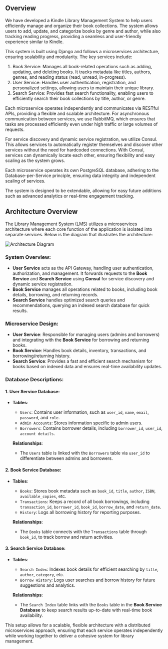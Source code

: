 ## Overview
We have developed a Kindle Library Management System to help users efficiently manage and organize their book collections. The system allows users to add, update, and categorize books by genre and author, while also tracking reading progress, providing a seamless and user-friendly experience similar to Kindle.

This system is built using Django and follows a microservices architecture, ensuring scalability and modularity. The key services include:
1. Book Service: Manages all book-related operations such as adding, updating, and deleting books. It tracks metadata like titles, authors, genres, and reading status (read, unread, in-progress).
2. User Service: Handles user authentication, registration, and personalized settings, allowing users to maintain their unique library.
3. Search Service: Provides fast search functionality, enabling users to efficiently search their book collections by title, author, or genre.

Each microservice operates independently and communicates via RESTful APIs, providing a flexible and scalable architecture. For asynchronous communication between services, we use RabbitMQ, which ensures that tasks are processed efficiently even under high traffic or large volumes of requests.

For service discovery and dynamic service registration, we utilize Consul. This allows services to automatically register themselves and discover other services without the need for hardcoded connections. With Consul, services can dynamically locate each other, ensuring flexibility and easy scaling as the system grows.

Each microservice operates its own PostgreSQL database, adhering to the Database-per-Service principle, ensuring data integrity and independent scaling of services.

The system is designed to be extendable, allowing for easy future additions such as advanced analytics or real-time engagement tracking.


## Architecture Overview

The Library Management System (LMS) utilizes a microservices architecture where each core function of the application is isolated into separate services. Below is the diagram that illustrates the architecture:

![Architecture Diagram](https://github.com/omkar04gaikwad/Booknest-Library_Management_system/resources/architecture.png)

### System Overview:

- **User Service** acts as the API Gateway, handling user authentication, authorization, and management. It forwards requests to the **Book Service** and **Search Service** using **Consul** for service discovery and dynamic service registration.
- **Book Service** manages all operations related to books, including book details, borrowing, and returning records.
- **Search Service** handles optimized search queries and recommendations, querying an indexed search database for quick results.

### Microservice Design:

- **User Service**: Responsible for managing users (admins and borrowers) and integrating with the **Book Service** for borrowing and returning books.
- **Book Service**: Handles book details, inventory, transactions, and borrowing/returning history.
- **Search Service**: Provides a fast and efficient search mechanism for books based on indexed data and ensures real-time availability updates.

### Database Descriptions:

#### 1. User Service Database:
- **Tables**:
  - `Users`: Contains user information, such as `user_id`, `name`, `email`, `password`, and `role`.
  - `Admin Accounts`: Stores information specific to admin users.
  - `Borrowers`: Contains borrower details, including `borrower_id`, `user_id`, `account details`.
  
  **Relationships**:
  - The `Users` table is linked with the `Borrowers` table via `user_id` to differentiate between admins and borrowers.

#### 2. Book Service Database:
- **Tables**:
  - `Books`: Stores book metadata such as `book_id`, `title`, `author`, `ISBN`, `available_copies`, etc.
  - `Transactions`: Keeps a record of all book borrowings, including `transaction_id`, `borrower_id`, `book_id`, `borrow_date`, and `return_date`.
  - `History`: Logs all borrowing history for reporting purposes.

  **Relationships**:
  - The `Books` table connects with the `Transactions` table through `book_id`, to track borrow and return activities.

#### 3. Search Service Database:
- **Tables**:
  - `Search Index`: Indexes book details for efficient searching by `title`, `author`, `category`, etc.
  - `Borrow History`: Logs user searches and borrow history for future suggestions and analytics.

  **Relationships**:
  - The `Search Index` table links with the `Books` table in the **Book Service Database** to keep search results up-to-date with real-time book availability.

This setup allows for a scalable, flexible architecture with a distributed microservices approach, ensuring that each service operates independently while working together to deliver a cohesive system for library management.

